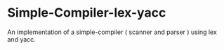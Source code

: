 # Simple-Compiler-lex-yacc
An implementation of a simple-compiler ( scanner and parser ) using lex and yacc.
